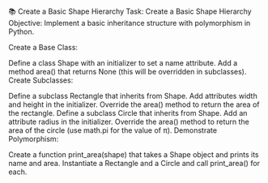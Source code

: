 📚 Create a Basic Shape Hierarchy
Task: Create a Basic Shape Hierarchy
Objective: Implement a basic inheritance structure with polymorphism in Python.

Create a Base Class:

Define a class Shape with an initializer to set a name attribute.
Add a method area() that returns None (this will be overridden in subclasses).
Create Subclasses:

Define a subclass Rectangle that inherits from Shape.
Add attributes width and height in the initializer.
Override the area() method to return the area of the rectangle.
Define a subclass Circle that inherits from Shape.
Add an attribute radius in the initializer.
Override the area() method to return the area of the circle (use math.pi for the value of π).
Demonstrate Polymorphism:

Create a function print_area(shape) that takes a Shape object and prints its name and area.
Instantiate a Rectangle and a Circle and call print_area() for each.